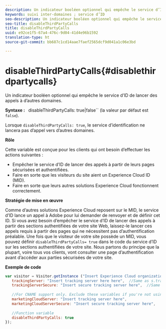 ```yaml
---
description: Un indicateur booléen optionnel qui empêche le service d’ID de lancer des appels à d’autres domaines.
keywords: suivi inter-domaines ; service d’ID
seo-description: Un indicateur booléen optionnel qui empêche le service d’ID de lancer des appels à d’autres domaines.
seo-title: disableThirdPartyCalls
title: disableThirdPartyCalls
uuid: e92ce1f5-67a4-476c-9d04-41d4e96b1592
translation-type: ht
source-git-commit: bb687c1cd14aae7faef2565dcf9d041a1c06e3bd

---
```



# disableThirdPartyCalls{#disablethirdpartycalls}

Un indicateur booléen optionnel qui empêche le service d’ID de lancer des appels à d’autres domaines.

**Syntaxe :** ` `disableThirdPartyCalls: true|false`` (la valeur par défaut est `false`).

Lorsque `disableThirdPartyCalls: true`, le service d’identification ne lancera pas d’appel vers d’autres domaines.

**Rôle**

Cette variable est conçue pour les clients qui ont besoin d’effectuer les actions suivantes :

* Empêcher le service d’ID de lancer des appels à partir de leurs pages sécurisées et authentifiées.
* Faire en sorte que les visiteurs du site aient un Experience Cloud ID (MID).
* Faire en sorte que leurs autres solutions Experience Cloud fonctionnent correctement.

**Stratégie de mise en œuvre**

Comme d’autres solutions Experience Cloud reposent sur le MID, le service d’ID lance un appel à Adobe pour lui demander de renvoyer et de définir cet ID. Si vous avez besoin d’empêcher le service d’ID de lancer des appels à partir des sections authentifiées de votre site Web, laissez-le lancer ces appels requis à partir des pages qui ne nécessitent pas d’authentification préalable. Une fois que le visiteur de votre site possède un MID, vous pouvez définir `disableThirdPartyCalls= true` dans le code du service d’ID sur les sections authentifiées de votre site. Nous partons du principe que la plupart, voire tous vos clients, vont consulter une page d’authentification avant d’accéder aux parties sécurisées de votre site.

**Exemple de code**

```js
var visitor = Visitor.getInstance ("Insert Experience Cloud organization ID here",{ 
   trackingServer: "Insert tracking server here here",  //Same as s.trackingServer 
   trackingServerSecure: "Insert secure tracking server here",  //Same as s.trackingServerSecure 
 
   //For CNAME support only. Exclude these variables if you're not using CNAME 
   marketingCloudServer: "Insert tracking server here", 
   marketingCloudServerSecure: "Insert secure tracking server here", 
 
   //Function variable 
   disableThirdPartyCalls: true 
}); 
```

